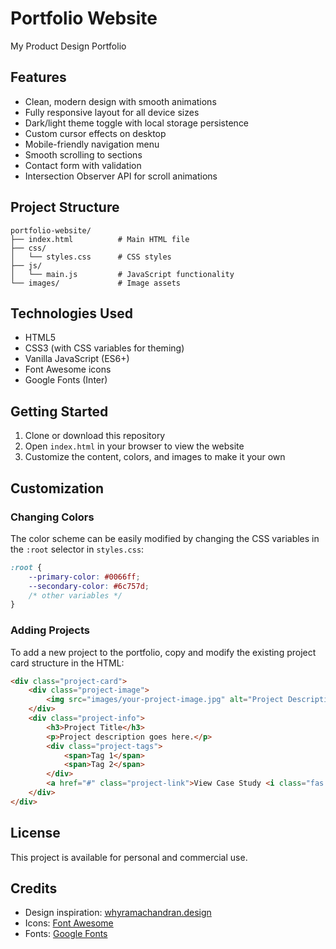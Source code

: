 # Portfolio Website

My Product Design Portfolio

## Features

- Clean, modern design with smooth animations
- Fully responsive layout for all device sizes
- Dark/light theme toggle with local storage persistence
- Custom cursor effects on desktop
- Mobile-friendly navigation menu
- Smooth scrolling to sections
- Contact form with validation
- Intersection Observer API for scroll animations

## Project Structure

```
portfolio-website/
├── index.html          # Main HTML file
├── css/
│   └── styles.css      # CSS styles
├── js/
│   └── main.js         # JavaScript functionality
└── images/             # Image assets
```

## Technologies Used

- HTML5
- CSS3 (with CSS variables for theming)
- Vanilla JavaScript (ES6+)
- Font Awesome icons
- Google Fonts (Inter)

## Getting Started

1. Clone or download this repository
2. Open `index.html` in your browser to view the website
3. Customize the content, colors, and images to make it your own

## Customization

### Changing Colors

The color scheme can be easily modified by changing the CSS variables in the `:root` selector in `styles.css`:

```css
:root {
    --primary-color: #0066ff;
    --secondary-color: #6c757d;
    /* other variables */
}
```

### Adding Projects

To add a new project to the portfolio, copy and modify the existing project card structure in the HTML:

```html
<div class="project-card">
    <div class="project-image">
        <img src="images/your-project-image.jpg" alt="Project Description">
    </div>
    <div class="project-info">
        <h3>Project Title</h3>
        <p>Project description goes here.</p>
        <div class="project-tags">
            <span>Tag 1</span>
            <span>Tag 2</span>
        </div>
        <a href="#" class="project-link">View Case Study <i class="fas fa-arrow-right"></i></a>
    </div>
</div>
```

## License

This project is available for personal and commercial use.

## Credits

- Design inspiration: [whyramachandran.design](https://whyramachandran.design/)
- Icons: [Font Awesome](https://fontawesome.com/)
- Fonts: [Google Fonts](https://fonts.google.com/) 
